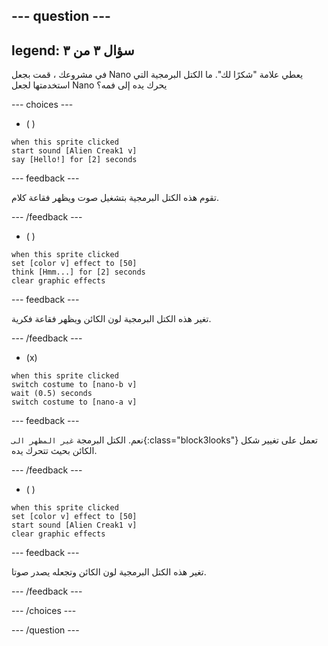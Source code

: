 
--- question ---
---
legend: سؤال ٣ من ٣
---

في مشروعك ، قمت بجعل Nano يعطي علامة "شكرًا لك". ما الكتل البرمجية التي استخدمتها لجعل Nano يحرك يده إلى فمه؟

--- choices ---

- ( )
```blocks3
when this sprite clicked
start sound [Alien Creak1 v]
say [Hello!] for [2] seconds 
```

  --- feedback ---

تقوم هذه الكتل البرمجية بتشغيل صوت ويظهر فقاعة كلام.

  --- /feedback ---

- ( )
```blocks3
when this sprite clicked
set [color v] effect to [50] 
think [Hmm...] for [2] seconds 
clear graphic effects 
```

  --- feedback ---

تغير هذه الكتل البرمجية لون الكائن ويظهر فقاعة فكرية.

  --- /feedback ---

- (x)
```blocks3
when this sprite clicked
switch costume to [nano-b v] 
wait (0.5) seconds
switch costume to [nano-a v]
```

  --- feedback ---

نعم. الكتل البرمجة `غير المظهر الى`{:class="block3looks"} تعمل على تغيير شكل الكائن بحيث تتحرك يده.

  --- /feedback ---

- ( )
```blocks3
when this sprite clicked
set [color v] effect to [50]
start sound [Alien Creak1 v] 
clear graphic effects 
```

  --- feedback ---

تغير هذه الكتل البرمجية لون الكائن وتجعله يصدر صوتا.

  --- /feedback ---

--- /choices ---

--- /question ---
